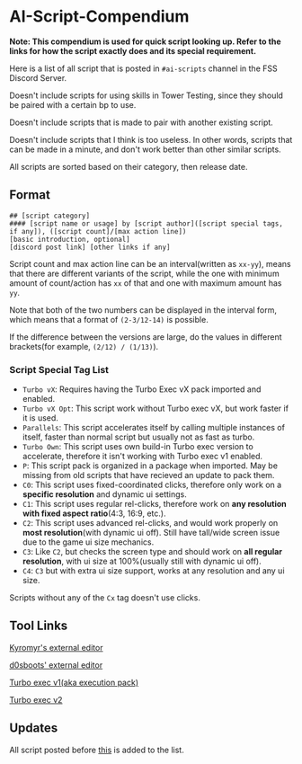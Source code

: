 # AI-Script-Compendium

**Note: This compendium is used for quick script looking up. Refer to the links for how the script exactly does and its special requirement.**

Here is a list of all script that is posted in `#ai-scripts` channel in the FSS Discord Server.

Doesn't include scripts for using skills in Tower Testing, since they should be paired with a certain bp to use.

Doesn't include scripts that is made to pair with another existing script.

Doesn't include scripts that I think is too useless. In other words, scripts that can be made in a minute, and don't work better than other similar scripts.

All scripts are sorted based on their category, then release date.

## Format
```
## [script category]
#### [script name or usage] by [script author]([script special tags, if any]), ([script count]/[max action line])
[basic introduction, optional]
[discord post link] [other links if any]
```

Script count and max action line can be an interval(written as `xx-yy`), means that there are different variants of the script, while the one with minimum amount of count/action has `xx` of that and one with maximum amount has `yy`.

Note that both of the two numbers can be displayed in the interval form, which means that a format of `(2-3/12-14)` is possible.

If the difference between the versions are large, do the values in different brackets(for example, `(2/12) / (1/13)`).

### Script Special Tag List
- `Turbo vX`: Requires having the Turbo Exec vX pack imported and enabled.
- `Turbo vX Opt`: This script work without Turbo exec vX, but work faster if it is used.
- `Parallels`: This script accelerates itself by calling multiple instances of itself, faster than normal script but usually not as fast as turbo.
- `Turbo Own`: This script uses own build-in Turbo exec version to accelerate, therefore it isn't working with Turbo exec v1 enabled.
- `P`: This script pack is organized in a package when imported. May be missing from old scripts that have recieved an update to pack them.
- `C0`: This script uses fixed-coordinated clicks, therefore only work on a **specific resolution** and dynamic ui settings.
- `C1`: This script uses regular rel-clicks, therefore work on **any resolution with fixed aspect ratio**(4:3, 16:9, etc.).
- `C2`: This script uses advanced rel-clicks, and would work properly on **most resolution**(with dynamic ui off). Still have tall/wide screen issue due to the game ui size mechanics.
- `C3`: Like `C2`, but checks the screen type and should work on **all regular resolution**, with ui size at 100%(usually still with dynamic ui off).
- `C4`: `C3` but with extra ui size support, works at any resolution and any ui size.

Scripts without any of the `Cx` tag doesn't use clicks.

## Tool Links
[Kyromyr's external editor](https://kyromyr.github.io/perfect-tower/)

[d0sboots' external editor](https://d0sboots.github.io/perfect-tower/)

[Turbo exec v1(aka execution pack)](https://github.com/Xenos6666/TPT2_scripts/blob/main/common/execution_stack/README.md)

[Turbo exec v2](https://github.com/Xenos6666/TPT2_scripts/blob/main/common/turbo_exec/README.md)

## Updates
All script posted before [this](https://discord.com/channels/488444879836413975/850425171059933272/956669989975359509) is added to the list.
